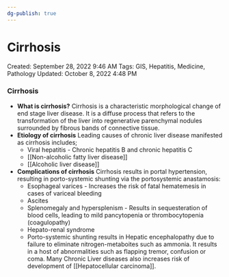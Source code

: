 ```yaml
---
dg-publish: true
---
```


# Cirrhosis

Created: September 28, 2022 9:46 AM
Tags: GIS, Hepatitis, Medicine, Pathology
Updated: October 8, 2022 4:48 PM

### Cirrhosis
- **What is cirrhosis?**
    Cirrhosis is a characteristic morphological change of end stage liver disease. It is a diffuse process that refers to the transformation of the liver into regenerative parenchymal nodules surrounded by fibrous bands of connective tissue.
- **Etiology of cirrhosis**
    Leading causes of chronic liver disease manifested as cirrhosis includes;
    - Viral hepatitis - Chronic hepatitis B and chronic hepatitis C
    - [[Non-alcoholic fatty liver disease]]
    - [[Alcoholic liver disease]]
- **Complications of cirrhosis**
    Cirrhosis results in portal hypertension, resulting in porto-systemic shunting via the portosystemic anastamosis:
    - Esophageal varices - Increases the risk of fatal hematemesis in cases of variceal bleeding
    - Ascites
    - Splenomegaly and hypersplenism - Results in sequesteration of blood cells, leading to mild pancytopenia or thrombocytopenia (coagulopathy)
    - Hepato-renal syndrome
    - Porto-systemic shunting results in Hepatic encephalopathy due to failure to eliminate nitrogen-metaboites such as ammonia. It results in a host of abnormalities such as flapping tremor, confusion or coma.
    Many Chronic Liver diseases also increases risk of development of [[Hepatocellular carcinoma]].